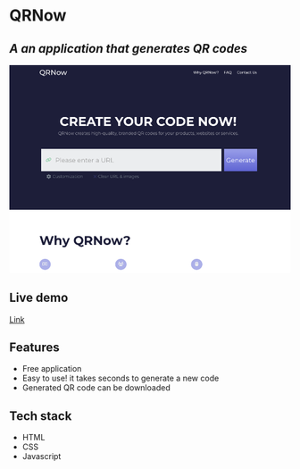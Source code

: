 # QRNow

## _A an application that generates QR codes_
![Design preview for the QRNow application](./images/Preview.png)

## Live demo

[Link](https://heba-webdev.github.io/QRNow/)

## Features
- Free application 
- Easy to use! it takes seconds to generate a new code
- Generated QR code can be downloaded 


## Tech stack
- HTML
- CSS 
- Javascript



